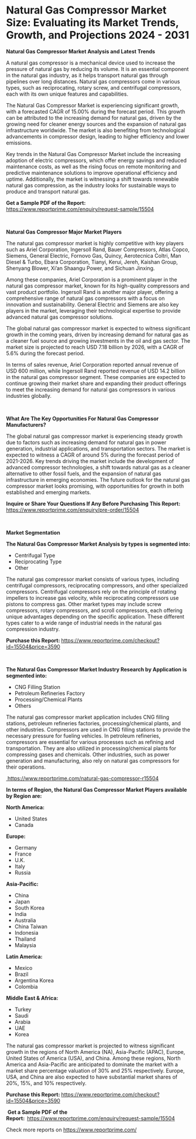 <p><h1>Natural Gas Compressor Market Size: Evaluating its Market Trends, Growth, and Projections 2024 - 2031</h1></p><p><strong>Natural Gas Compressor Market Analysis and Latest Trends</strong></p>
<p><p>A natural gas compressor is a mechanical device used to increase the pressure of natural gas by reducing its volume. It is an essential component in the natural gas industry, as it helps transport natural gas through pipelines over long distances. Natural gas compressors come in various types, such as reciprocating, rotary screw, and centrifugal compressors, each with its own unique features and capabilities.</p><p>The Natural Gas Compressor Market is experiencing significant growth, with a forecasted CAGR of 15.00% during the forecast period. This growth can be attributed to the increasing demand for natural gas, driven by the growing need for cleaner energy sources and the expansion of natural gas infrastructure worldwide. The market is also benefiting from technological advancements in compressor design, leading to higher efficiency and lower emissions.</p><p>Key trends in the Natural Gas Compressor Market include the increasing adoption of electric compressors, which offer energy savings and reduced maintenance costs, as well as the rising focus on remote monitoring and predictive maintenance solutions to improve operational efficiency and uptime. Additionally, the market is witnessing a shift towards renewable natural gas compression, as the industry looks for sustainable ways to produce and transport natural gas.</p></p>
<p><strong>Get a Sample PDF of the Report:&nbsp;</strong> <a href="https://www.reportprime.com/enquiry/request-sample/15504">https://www.reportprime.com/enquiry/request-sample/15504</a></p>
<p>&nbsp;</p>
<p><strong>Natural Gas Compressor Major Market Players</strong></p>
<p><p>The natural gas compressor market is highly competitive with key players such as Ariel Corporation, Ingersoll Rand, Bauer Compressors, Atlas Copco, Siemens, General Electric, Fornovo Gas, Quincy, Aerotecnica Coltri, Man Diesel & Turbo, Ebara Corporation, Tianyi, Kerui, Jereh, Kaishan Group, Shenyang Blower, Xi’an Shaangu Power, and Sichuan Jinxing.</p><p>Among these companies, Ariel Corporation is a prominent player in the natural gas compressor market, known for its high-quality compressors and vast product portfolio. Ingersoll Rand is another major player, offering a comprehensive range of natural gas compressors with a focus on innovation and sustainability. General Electric and Siemens are also key players in the market, leveraging their technological expertise to provide advanced natural gas compressor solutions.</p><p>The global natural gas compressor market is expected to witness significant growth in the coming years, driven by increasing demand for natural gas as a cleaner fuel source and growing investments in the oil and gas sector. The market size is projected to reach USD 7.18 billion by 2026, with a CAGR of 5.6% during the forecast period.</p><p>In terms of sales revenue, Ariel Corporation reported annual revenue of USD 600 million, while Ingersoll Rand reported revenue of USD 14.2 billion in the natural gas compressor segment. These companies are expected to continue growing their market share and expanding their product offerings to meet the increasing demand for natural gas compressors in various industries globally.</p></p>
<p>&nbsp;</p>
<p><strong>What Are The Key Opportunities For Natural Gas Compressor Manufacturers?</strong></p>
<p><p>The global natural gas compressor market is experiencing steady growth due to factors such as increasing demand for natural gas in power generation, industrial applications, and transportation sectors. The market is expected to witness a CAGR of around 5% during the forecast period of 2021-2026. Key trends driving the market include the development of advanced compressor technologies, a shift towards natural gas as a cleaner alternative to other fossil fuels, and the expansion of natural gas infrastructure in emerging economies. The future outlook for the natural gas compressor market looks promising, with opportunities for growth in both established and emerging markets.</p></p>
<p><strong>Inquire or Share Your Questions If Any Before Purchasing This Report:</strong> <a href="https://www.reportprime.com/enquiry/pre-order/15504">https://www.reportprime.com/enquiry/pre-order/15504</a></p>
<p>&nbsp;</p>
<p><strong>Market Segmentation</strong></p>
<p><strong>The Natural Gas Compressor Market Analysis by types is segmented into:</strong></p>
<p><ul><li>Centrifugal Type</li><li>Reciprocating Type</li><li>Other</li></ul></p>
<p><p>The natural gas compressor market consists of various types, including centrifugal compressors, reciprocating compressors, and other specialized compressors. Centrifugal compressors rely on the principle of rotating impellers to increase gas velocity, while reciprocating compressors use pistons to compress gas. Other market types may include screw compressors, rotary compressors, and scroll compressors, each offering unique advantages depending on the specific application. These different types cater to a wide range of industrial needs in the natural gas compression industry.</p></p>
<p><strong>Purchase this Report:&nbsp;</strong><a href="https://www.reportprime.com/checkout?id=15504&price=3590">https://www.reportprime.com/checkout?id=15504&price=3590</a></p>
<p>&nbsp;</p>
<p><strong>The Natural Gas Compressor Market Industry Research by Application is segmented into:</strong></p>
<p><ul><li>CNG Filling Station</li><li>Petroleum Refineries Factory</li><li>Processing/Chemical Plants</li><li>Others</li></ul></p>
<p><p>The natural gas compressor market application includes CNG filling stations, petroleum refineries factories, processing/chemical plants, and other industries. Compressors are used in CNG filling stations to provide the necessary pressure for fueling vehicles. In petroleum refineries, compressors are essential for various processes such as refining and transportation. They are also utilized in processing/chemical plants for compressing gases and chemicals. Other industries, such as power generation and manufacturing, also rely on natural gas compressors for their operations.</p></p>
<p><a href="https://www.reportprime.com/natural-gas-compressor-r15504">&nbsp;https://www.reportprime.com/natural-gas-compressor-r15504</a></p>
<p><strong>In terms of Region, the Natural Gas Compressor Market Players available by Region are:</strong></p>
<p>
    <p> <strong> North America: </strong>
        <ul>
            <li>United States</li>
            <li>Canada</li>
        </ul>
        </p> 
    <p> <strong> Europe: </strong>
        <ul>
            <li>Germany</li>
            <li>France</li>
            <li>U.K.</li>
            <li>Italy</li>
            <li>Russia</li>
        </ul>
        </p> 
    <p> <strong> Asia-Pacific: </strong>
        <ul>
            <li>China</li>
            <li>Japan</li>
            <li>South Korea</li>
            <li>India</li>
            <li>Australia</li>
            <li>China Taiwan</li>
            <li>Indonesia</li>
            <li>Thailand</li>
            <li>Malaysia</li>
        </ul>
        </p> 
    <p> <strong> Latin America: </strong>
        <ul>
            <li>Mexico</li>
            <li>Brazil</li>
            <li>Argentina Korea</li>
            <li>Colombia</li>
        </ul>
        </p> 
    <p> <strong> Middle East & Africa: </strong>
        <ul>
            <li>Turkey</li>
            <li>Saudi</li>
            <li>Arabia</li>
            <li>UAE</li>
            <li>Korea</li>
        </ul>
    </p>
    </p>
<p><p>The natural gas compressor market is projected to witness significant growth in the regions of North America (NA), Asia-Pacific (APAC), Europe, United States of America (USA), and China. Among these regions, North America and Asia-Pacific are anticipated to dominate the market with a market share percentage valuation of 30% and 25% respectively. Europe, USA, and China are also expected to have substantial market shares of 20%, 15%, and 10% respectively.</p></p>
<p><strong>Purchase this Report: </strong><a href="https://www.reportprime.com/checkout?id=15504&price=3590">https://www.reportprime.com/checkout?id=15504&price=3590</a></p>
<p>&nbsp;<strong>Get a Sample PDF of the Report:&nbsp;&nbsp;</strong><a href="https://www.reportprime.com/enquiry/request-sample/15504">https://www.reportprime.com/enquiry/request-sample/15504</a></p>
<p><strong></strong></p>
<p>Check more reports on <a href="https://www.reportprime.com/">https://www.reportprime.com/</a></p>